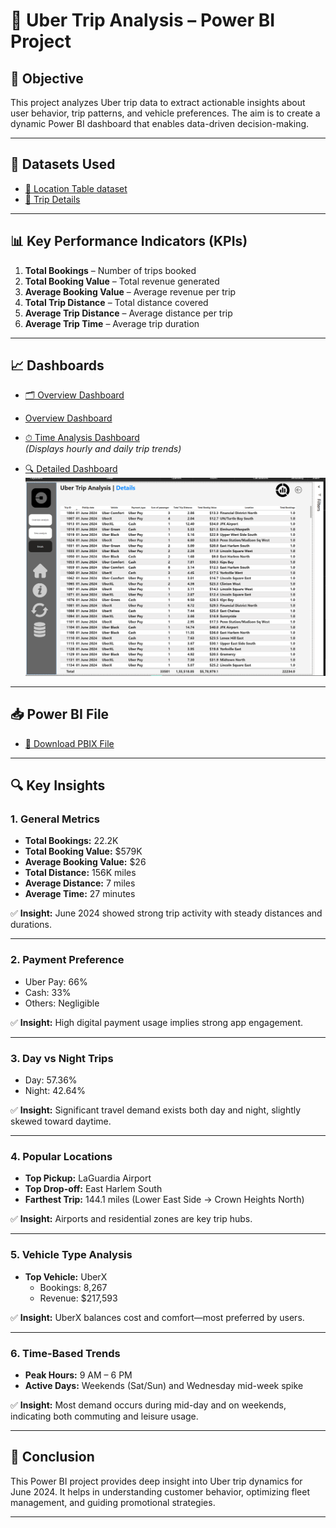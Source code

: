 # 🚖 Uber Trip Analysis – Power BI Project

## 📌 Objective

This project analyzes Uber trip data to extract actionable insights about user behavior, trip patterns, and vehicle preferences. The aim is to create a dynamic Power BI dashboard that enables data-driven decision-making.

---

## 📁 Datasets Used

- [📍 Location Table dataset](https://github.com/MohithKumar8897/Power-BI-Projects/blob/main/Uber%20Trip%20Analysis/Location%20Table.xlsx)
- [🚗 Trip Details](https://github.com/MohithKumar8897/Power-BI-Projects/blob/main/Uber%20Trip%20Analysis/Uber%20Trip%20Details.xlsx)

---

## 📊 Key Performance Indicators (KPIs)

1. **Total Bookings** – Number of trips booked
2. **Total Booking Value** – Total revenue generated
3. **Average Booking Value** – Average revenue per trip
4. **Total Trip Distance** – Total distance covered
5. **Average Trip Distance** – Average distance per trip
6. **Average Trip Time** – Average trip duration

---

## 📈 Dashboards

- [🗂 Overview Dashboard](https://github.com/MohithKumar8897/Power-BI-Projects/blob/main/Uber%20Trip%20Analysis/Uber%20Data%20Analysis%20overview%20Dashboard.png)

- <a href = "https://github.com/MohithKumar8897/Power-BI-Projects/blob/main/Uber%20Trip%20Analysis/Uber%20Data%20Analysis%20Time%20Analysis.png">Overview Dashboard</a> 

- [⏱ Time Analysis Dashboard](https://github.com/MohithKumar8897/Power-BI-Projects/blob/main/Uber%20Trip%20Analysis/Uber%20Data%20Analysis%20Time%20Analysis.png)  
  *(Displays hourly and daily trip trends)*

- [🔍 Detailed Dashboard](https://github.com/MohithKumar8897/Power-BI-Projects/blob/main/Uber%20Trip%20Analysis/Uber%20Data%20Analysis%20Detailes%20Dashboard.png)  
  ![Detailed Dashboard](https://github.com/MohithKumar8897/Power-BI-Projects/blob/main/Uber%20Trip%20Analysis/Uber%20Data%20Analysis%20Detailes%20Dashboard.png)

---

## 📥 Power BI File

- [📁 Download PBIX File](https://github.com/MohithKumar8897/Power-BI-Projects/blob/main/Uber%20Trip%20Analysis/Updated%20Capstone%20project%201.pbix)

---

## 🔍 Key Insights

### 1. General Metrics

- **Total Bookings:** 22.2K  
- **Total Booking Value:** $579K  
- **Average Booking Value:** $26  
- **Total Distance:** 156K miles  
- **Average Distance:** 7 miles  
- **Average Time:** 27 minutes  

✅ **Insight:** June 2024 showed strong trip activity with steady distances and durations.

---

### 2. Payment Preference

- Uber Pay: 66%  
- Cash: 33%  
- Others: Negligible  

✅ **Insight:** High digital payment usage implies strong app engagement.

---

### 3. Day vs Night Trips

- Day: 57.36%  
- Night: 42.64%  

✅ **Insight:** Significant travel demand exists both day and night, slightly skewed toward daytime.

---

### 4. Popular Locations

- **Top Pickup:** LaGuardia Airport  
- **Top Drop-off:** East Harlem South  
- **Farthest Trip:** 144.1 miles (Lower East Side → Crown Heights North)

✅ **Insight:** Airports and residential zones are key trip hubs.

---

### 5. Vehicle Type Analysis

- **Top Vehicle:** UberX  
  - Bookings: 8,267  
  - Revenue: $217,593  

✅ **Insight:** UberX balances cost and comfort—most preferred by users.

---

### 6. Time-Based Trends

- **Peak Hours:** 9 AM – 6 PM  
- **Active Days:** Weekends (Sat/Sun) and Wednesday mid-week spike  

✅ **Insight:** Most demand occurs during mid-day and on weekends, indicating both commuting and leisure usage.

---

## 📌 Conclusion

This Power BI project provides deep insight into Uber trip dynamics for June 2024. It helps in understanding customer behavior, optimizing fleet management, and guiding promotional strategies.

---
